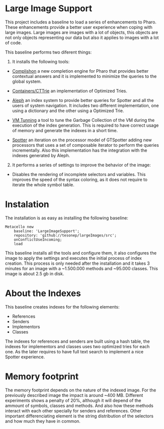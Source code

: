 # Large Image Support

This project includes a baseline to load a series of enhancements to Pharo. 
These enhancements provide a better user experience when coping with large images.
Large images are images with a lot of objects, this objects are not only objects representing our data 
but also it applies to images with a lot of code.

This baseline performs two diferent things:

1. It installs the following tools:

  - [Complishon](https://github.com/guillep/complishon) a new completion engine for Pharo that provides better contextual
  answers and it is implemented to minimize the queries to the global system. 

  - [Containers/CTTrie](https://github.com/tesonep/Containers-Trie) an implementation of Optimized Tries.

  - [Aleph](https://github.com/estebanlm/aleph) an index system to provide better queries for Spotter and all the users 
  of system navigation. It includes two different implementation, one using a dictionary and the other using a Optimized 
  Trie.

  - [VM Tunning](https://github.com/tesonep/pharo-vm-tunning) a tool to tune the Garbage Collection of the VM during the
  execution of the index generation. This is required to have correct usage of memory and generate the indexes in a short
  time.

  - [Spotter](https://github.com/tesonep/spotter) an iteration on the processor model of GTSpotter adding new processors
  that uses a set of composable iterator to perform the queries incrementally. Also this implementation has the integration
  with the indexes generated by Aleph.

2. It performs a series of settings to improve the behavior of the image:

  - Disables the rendering of incomplete selectors and variables. This improves the speed of the syntax coloring, as it 
  does not require to iterate the whole symbol table.

# Instalation 

The installation is as easy as installing the following baseline:

```
Metacello new
	baseline: 'LargeImageSupport';
	repository: 'github://tesonep/largeImages/src';
	onConflictUseIncoming;
	load
```  

This baseline installs all the tools and configure them, it also configures the image to apply the settings and executes 
the initial process of index creation. This process is only needed after the installation and it takes 3 minutes for an 
image with a ~1.500.000 methods and ~95.000 classes. This image is about 2.5 gb in disk.

# About the Indexes

This baseline creates indexes for the following elements: 

- References
- Senders
- Implementors
- Classes

The indexes for references and senders are built using a hash table, the indexes for implementors and classes uses two 
optimized tries for each one. As the later requires to have full text search to implement a nice Spotter experience.

# Memory footprint

The memory footprint depends on the nature of the indexed image. For the previously described image the impact 
is around ~400 MB. Different experiments shows a penalty of 20%, although it will depend of the ammount of symbols,
classes and methods. And also how these methods interact with each other specially for senders and references.
Other important differenciating element is the string distribution of the selectors and how much they have in common.
